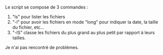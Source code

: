 Le script se compose de 3 commandes :
1) "ls" pour lister les fichiers
2) "-l" pour avoir les fichiers en mode "long" pour indiquer la date, la taille du fichier, etc...
3) "-lS" classe les fichiers du plus grand au plus petit par rapport à leurs tailles.

Je n'ai pas rencontré de problèmes.

